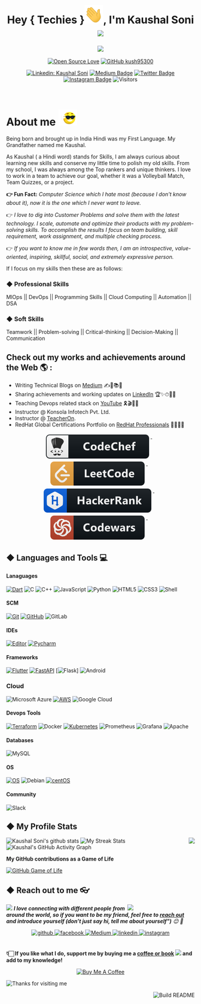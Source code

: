 <h1 align="center"> Hey { Techies }<img src="hi.gif" width="50px">, I'm <b> Kaushal Soni <img src="drink.gif" width="50px"></b> </h1>

<!--Header-->
<div>
<center><img src="github-bg-border.gif" width=900></center>
</div>

<div>

 <!--social media icon-->
<div align="center">
 
 
[![Open Source Love](https://badges.frapsoft.com/os/v2/open-source.svg?v=103)](https://github.com/kush95300)
[![GitHub kush95300](https://img.shields.io/github/followers/kush95300?label=follow&style=social)](https://github.com/kush95300)
 
[![Linkedin: Kaushal Soni](https://img.shields.io/badge/-Kaushal%20Soni-blue?style=flat-square&logo=Linkedin&logoColor=white&link=https://www.linkedin.com/in/sonikaushal/)](https://www.linkedin.com/in/sonikaushal/)
[![Medium Badge](https://img.shields.io/badge/-@Kaushal%20Soni-black?style=flat-square&labelColor=000000&logo=Medium&link=https://medium.com/@kaushalsoni)](https://medium.com/@kaushalsoni)
[![Twitter Badge](https://img.shields.io/twitter/follow/Kaushal89996907?style=social)](https://twitter.com/Kaushal89996907)
[![Instagram Badge](https://img.shields.io/badge/-me_.kush-blue?style=social&logo=Instagram&link=https://www.instagram.com/me_.kush/)](https://www.instagram.com/me_.kush/) 
![Visitors](https://visitor-badge.glitch.me/badge?page_id=kush95300&left_color=gray&right_color=blue)

</div>  

</br>

 
# About me <img src="about.gif" width="50px">
Being born and brought up in India Hindi was my First Language. My Grandfather named me Kaushal.

As Kaushal ( a Hindi word) stands for Skills, I am always curious about learning new skills and conserve my little time to polish my old skills. From my school, I was always among the Top rankers and unique thinkers. I love to work in a team to achieve our goal, whether it was a Volleyball Match, Team Quizzes, or a project.

**👉 Fun Fact:** *Computer Science which I hate most (because I don't know about it), now it is the one which I never want to leave.*

👉 *I love to dig into Customer Problems and solve them with the latest technology. I scale, automate and optimize their products with my problem-solving skills. To accomplish the results I focus on team building, skill requirement, work assignment, and multiple checking process.*

👉 *If you want to know me in few words then,  I am an introspective, value-oriented, inspiring, skillful, social, and extremely expressive person.*
 
 </div>

If I focus on my skills then these are as follows: 

### ◆ Professional Skills
MlOps || DevOps || Programming Skills || Cloud Computing || Automation || DSA

### ◆ Soft Skills
Teamwork || Problem-solving || Critical-thinking || Decision-Making || Communication


## Check out my works and achievements around the Web 🌎 :

- Writing Technical Blogs on [Medium](https://kaushalsoni.medium.com) ✍📃📚💯
- Sharing achievements and working updates on [LinkedIn](https://www.linkedin.com/in/sonikaushal/) 🏆✨⏱👨‍✈️
- Teaching Devops related stack on [YouTube](https://www.youtube.com/c/DevopsGyan) 🎗️🎬🌺💬
- Instructor @ Konsola Infotech Pvt. Ltd.
- Instructor @ [TeacherOn](https://www.teacheron.com/tutor-profile/3eLd).
- RedHat Global Certifications Portfolio on [RedHat Professionals](https://rhtapps.redhat.com/verify?certId=210115531) 🚀🌈🥇💼

<p align="center">
  <a href="#">
    <img src="https://raw.githubusercontent.com/AbhishekMaira10/AbhishekMaira10/master/Resources/svg/codechef.svg" alt="codechef" style="vertical-align:top; margin:4px">
  </a>&nbsp;&nbsp;&nbsp;
  
  <a href="#">
    <img src="https://raw.githubusercontent.com/AbhishekMaira10/AbhishekMaira10/master/Resources/svg/leetcode.svg" alt="leetcode" style="vertical-align:top; margin:4px">
  </a>&nbsp;&nbsp;&nbsp;

  <a href="https://www.hackerrank.com/hackcoderr">
    <img src="https://raw.githubusercontent.com/AbhishekMaira10/AbhishekMaira10/master/Resources/svg/hackerrank.svg" alt="hackerrank" style="vertical-align:top; margin:4px">
  </a>&nbsp;&nbsp;&nbsp;
  
  <a href="#">
    <img src="https://raw.githubusercontent.com/AbhishekMaira10/AbhishekMaira10/master/Resources/svg/codewars.svg" alt="codewars" style="vertical-align:top; margin:4px">
  </a> &nbsp;&nbsp;&nbsp;
</p>


## ◆ Languages and Tools :computer:

#### Lanaguages
[![Dart](https://img.shields.io/badge/-Dart-0175C2?style=flat&logo=dart&link=https://github.com/sumitt1080)](https://github.com/sumitt1080)
![C](https://img.shields.io/badge/-C-000?&logo=C)
![C++](https://img.shields.io/badge/-C++-00599C?style=flat-square&logo=c)
![JavaScript](https://img.shields.io/badge/-JavaScript-black?style=flat-square&logo=javascript)
![Python](https://img.shields.io/badge/-Python-black?style=flat-square&logo=Python)
![HTML5](https://img.shields.io/badge/-HTML5-E34F26?style=flat-square&logo=html5&logoColor=white)
![CSS3](https://img.shields.io/badge/-CSS3-1572B6?style=flat-square&logo=css3)
![Shell](https://img.shields.io/badge/-Shell-blasck?style=plastic&logo=Shell)

#### SCM
[![Git](https://img.shields.io/badge/-Git-black?style=flat&logo=git&link=https://github.com/sumitt1080)](https://github.com/sumitt1080) 
[![GitHub](https://img.shields.io/badge/-GitHub-181717?style=flat&logo=github&link=https://github.com/sumitt1080)](https://github.com/sumitt1080)
![GitLab](https://img.shields.io/badge/-GitLab-FCA121?style=flat-square&logo=gitlab)

#### IDEs
[![Editor](https://img.shields.io/badge/Editor-VSCode-blue?style=flat-square&logo=visual-studio-code&logoColor=white)](https://code.visualstudio.com/)
[![Pycharm](https://img.shields.io/badge/IDE-PyCharm-yellow?style=flat-square&logo=JetBrains)](https://www.jetbrains.com/pycharm/.com/)

#### Frameworks
[![Flutter](https://img.shields.io/badge/-Flutter-02569B?style=flat&logo=flutter&link=https://github.com/sumitt1080)](https://github.com/sumitt1080)
[![FastAPI](https://img.shields.io/badge/Python_framework-FastAPI-teal?style=flat-square&logo=python&logoColor=white)](https://fastapi.tiangolo.com/)
[![Flask](https://img.shields.io/badge/-Flask-000000?style=flat-square&logo=Flask&logoColor=ffffff)]
![Android](https://img.shields.io/badge/-Android-black?logo=android&style=social)&nbsp;&nbsp;

### Cloud 
![Microsoft Azure](https://img.shields.io/badge/Microsoft%20Azure-232F7E?style=flat-square&logo=microsoft-azure)
[![AWS](https://img.shields.io/badge/Learning-AWS-FF9900?style=flat-square&logo=amazon-aws&logoColor=white)](https://github.com/br3ndonland/awsdev)
![Google Cloud](https://img.shields.io/badge/Google%20Cloud-black?style=flat-square&logo=google-cloud)

#### Devops Tools 
[![Terraform](https://img.shields.io/badge/Learning-Terraform-623ce4?style=flat-square&logo=terraform&logoColor=white)](https://www.terraform.io/)
![Docker](https://img.shields.io/badge/-Docker-black?style=flat-square&logo=docker)
[![Kubernetes](https://img.shields.io/badge/-Kubernetes-326CE5?style=flat-square&logo=Kubernetes&logoColor=ffffff)](https://kubernetes.io/)
![Prometheus](https://img.shields.io/badge/-Prometheus-000?&logo=Prometheus)
![Grafana](https://img.shields.io/badge/-Grafana-000?&logo=Grafana)
![Apache](https://img.shields.io/badge/-Apache-D22128?style=flat-square&logo=Apache&logoColor=white)

#### Databases
![MySQL](https://img.shields.io/badge/-MySQL-black?style=flat-square&logo=mysql)

#### OS 
[![OS](https://img.shields.io/badge/OS-Linux-informational?style=flat-square&logo=linux&logoColor=white)](https://en.wikipedia.org/wiki/Linux)
![Debian](https://img.shields.io/badge/-Debian-A80030?style=flat-square&logo=Debian&logoColor=white)
 [![centOS](https://img.shields.io/badge/CentOS-7.0-blue?style=flat-square&logo=CentOS&logoColor=262577)](https://www.centos.org/)

#### Community 
![Slack](https://img.shields.io/badge/-Slack-E01563?style=flat-square&logo=Slack&logoColor=white)



## ◆ My Profile Stats

 
![Kaushal Soni's github stats](https://github-readme-stats.vercel.app/api?username=kush95300&show_icons=true&theme=dracula)
<img align="right" src="https://github-readme-stats.vercel.app/api/top-langs/?username=kush95300&theme=dracula&hide_langs_below=1" />
![My Streak Stats](https://github-readme-streak-stats.herokuapp.com/?user=kush95300&theme=tokyonight)
![Kaushal's GitHub Activity Graph](https://activity-graph.herokuapp.com/graph?username=kush95300&theme=dracula)

<b>My GitHub contributions as a Game of Life</b>

[![GitHub Game of Life](https://github4life.herokuapp.com/kush95300.gif?z=6)](https://github4life.herokuapp.com/kush95300)


<!--footer-->


## ◆ Reach out to me 👓

<img align='right' src="https://media.giphy.com/media/M9gbBd9nbDrOTu1Mqx/giphy.gif" width="180">

<img src="https://media.giphy.com/media/LnQjpWaON8nhr21vNW/giphy.gif" width="60"> <em><b>I love connecting with different people from around the world, so if you want to be my friend, feel free to [reach out](https://wa.me/+919116799050) and introduce yourself (don’t just say hi, tell me about yourself")</b> 😊 💜</em>


<div align="center">
<a href="https://github.com/kush95300" target="_blank">
<img src=https://img.shields.io/badge/github-%2324292e.svg?&style=for-the-badge&logo=github&logoColor=white alt=github style="margin-bottom: 5px;" />
</a>
<a href="https://www.facebook.com/profile.php?viewas=100000686899395&id=100008142555045" target="_blank">
<img src=https://img.shields.io/badge/facebook-%232E87FB.svg?&style=for-the-badge&logo=facebook&logoColor=white alt=facebook style="margin-bottom: 5px;" />
</a>
<a href="https://medium.com/@kaushalsoni" target="_blank"><img alt="Medium" src="https://img.shields.io/badge/medium-%2312100E.svg?&style=for-the-badge&logo=medium&logoColor=white" />
</a>
<a href="https://linkedin.com/in/sonikaushal" target="_blank">
<img src=https://img.shields.io/badge/linkedin-%231E77B5.svg?&style=for-the-badge&logo=linkedin&logoColor=white alt=linkedin style="margin-bottom: 5px;" />
</a>
<a href="https://instagram.com/me_.kush" target="_blank">
<img src=https://img.shields.io/badge/instagram-%23000000.svg?&style=for-the-badge&logo=instagram&logoColor=white alt=instagram style="margin-bottom: 5px;" />
</a>  



</div>  
  

<br/>  


**👇🏻 If you like what I do, support me by buying me a [coffee or book](https://www.buymeacoffee.com/sonikaushal) <img src="drink.gif" width="50px">  and add to my knowledge!** 
<p align="center">
<a href="https://www.buymeacoffee.com/sonikaushal" target="_blank"><img src="https://cdn.buymeacoffee.com/buttons/v2/default-white.png" alt="Buy Me A Coffee" width="150" ></a>
 </p>





   
<img height="120" alt="Thanks for visiting me" width="100%" src="https://raw.githubusercontent.com/BrunnerLivio/brunnerlivio/master/images/marquee.svg" />



<a href="https://github.com/kush95300/kush95300"><img src="https://github.com/simonw/simonw/workflows/Build%20README/badge.svg" align="right" alt="Build README">







<!--
**kush95300/kush95300** is a ✨ _special_ ✨ repository because its `README.md` (this file) appears on your GitHub profile.

Here are some ideas to get you started:

- 🔭 I’m currently working on ...
- 🌱 I’m currently learning ...
- 👯 I’m looking to collaborate on ...
- 🤔 I’m looking for help with ...
- 💬 Ask me about ...
- 📫 How to reach me: ...
- 😄 Pronouns: ...
- ⚡ Fun fact: ...
-->
